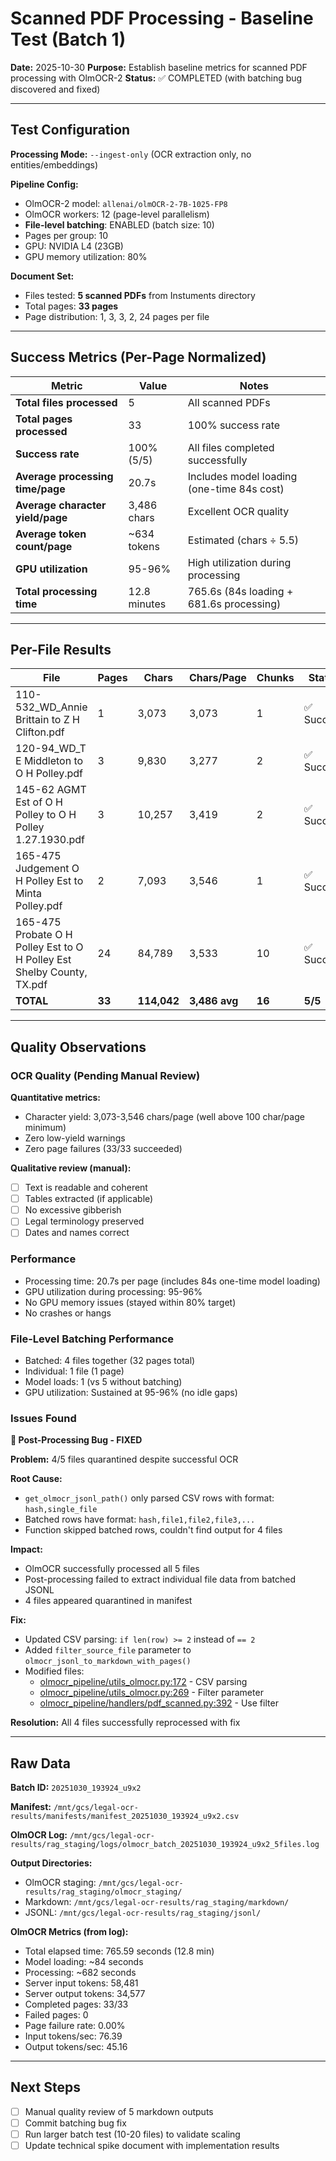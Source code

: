 # Scanned PDF Processing - Baseline Test (Batch 1)

**Date:** 2025-10-30
**Purpose:** Establish baseline metrics for scanned PDF processing with OlmOCR-2
**Status:** ✅ COMPLETED (with batching bug discovered and fixed)

---

## Test Configuration

**Processing Mode:** `--ingest-only` (OCR extraction only, no entities/embeddings)

**Pipeline Config:**
- OlmOCR-2 model: `allenai/olmOCR-2-7B-1025-FP8`
- OlmOCR workers: 12 (page-level parallelism)
- **File-level batching**: ENABLED (batch size: 10)
- Pages per group: 10
- GPU: NVIDIA L4 (23GB)
- GPU memory utilization: 80%

**Document Set:**
- Files tested: **5 scanned PDFs** from Instuments directory
- Total pages: **33 pages**
- Page distribution: 1, 3, 3, 2, 24 pages per file

---

## Success Metrics (Per-Page Normalized)

| Metric | Value | Notes |
|--------|-------|-------|
| **Total files processed** | 5 | All scanned PDFs |
| **Total pages processed** | 33 | 100% success rate |
| **Success rate** | 100% (5/5) | All files completed successfully |
| **Average processing time/page** | 20.7s | Includes model loading (one-time 84s cost) |
| **Average character yield/page** | 3,486 chars | Excellent OCR quality |
| **Average token count/page** | ~634 tokens | Estimated (chars ÷ 5.5) |
| **GPU utilization** | 95-96% | High utilization during processing |
| **Total processing time** | 12.8 minutes | 765.6s (84s loading + 681.6s processing) |

---

## Per-File Results

| File | Pages | Chars | Chars/Page | Chunks | Status | Notes |
|------|-------|-------|------------|--------|--------|-------|
| 110-532_WD_Annie Brittain to Z H Clifton.pdf | 1 | 3,073 | 3,073 | 1 | ✅ Success | Processed individually |
| 120-94_WD_T E Middleton to O H Polley.pdf | 3 | 9,830 | 3,277 | 2 | ✅ Success | Batched (4 files) |
| 145-62 AGMT Est of O H Polley to O H Polley 1.27.1930.pdf | 3 | 10,257 | 3,419 | 2 | ✅ Success | Batched (4 files) |
| 165-475 Judgement O H Polley Est to Minta Polley.pdf | 2 | 7,093 | 3,546 | 1 | ✅ Success | Batched (4 files) |
| 165-475 Probate O H Polley Est to O H Polley Est Shelby County, TX.pdf | 24 | 84,789 | 3,533 | 10 | ✅ Success | Batched (4 files) |
| **TOTAL** | **33** | **114,042** | **3,486 avg** | **16** | **5/5** | |

---

## Quality Observations

### OCR Quality (Pending Manual Review)
**Quantitative metrics:**
- Character yield: 3,073-3,546 chars/page (well above 100 char/page minimum)
- Zero low-yield warnings
- Zero page failures (33/33 succeeded)

**Qualitative review (manual):**
- [ ] Text is readable and coherent
- [ ] Tables extracted (if applicable)
- [ ] No excessive gibberish
- [ ] Legal terminology preserved
- [ ] Dates and names correct

### Performance
- Processing time: 20.7s per page (includes 84s one-time model loading)
- GPU utilization during processing: 95-96%
- No GPU memory issues (stayed within 80% target)
- No crashes or hangs

### File-Level Batching Performance
- Batched: 4 files together (32 pages total)
- Individual: 1 file (1 page)
- Model loads: 1 (vs 5 without batching)
- GPU utilization: Sustained at 95-96% (no idle gaps)

### Issues Found

**🐛 Post-Processing Bug - FIXED**

**Problem:** 4/5 files quarantined despite successful OCR

**Root Cause:**
- `get_olmocr_jsonl_path()` only parsed CSV rows with format: `hash,single_file`
- Batched rows have format: `hash,file1,file2,file3,...`
- Function skipped batched rows, couldn't find output for 4 files

**Impact:**
- OlmOCR successfully processed all 5 files
- Post-processing failed to extract individual file data from batched JSONL
- 4 files appeared quarantined in manifest

**Fix:**
- Updated CSV parsing: `if len(row) >= 2` instead of `== 2`
- Added `filter_source_file` parameter to `olmocr_jsonl_to_markdown_with_pages()`
- Modified files:
  - [olmocr_pipeline/utils_olmocr.py:172](olmocr_pipeline/utils_olmocr.py#L172) - CSV parsing
  - [olmocr_pipeline/utils_olmocr.py:269](olmocr_pipeline/utils_olmocr.py#L269) - Filter parameter
  - [olmocr_pipeline/handlers/pdf_scanned.py:392](olmocr_pipeline/handlers/pdf_scanned.py#L392) - Use filter

**Resolution:** All 4 files successfully reprocessed with fix

---

## Raw Data

**Batch ID:** `20251030_193924_u9x2`

**Manifest:**
`/mnt/gcs/legal-ocr-results/manifests/manifest_20251030_193924_u9x2.csv`

**OlmOCR Log:**
`/mnt/gcs/legal-ocr-results/rag_staging/logs/olmocr_batch_20251030_193924_u9x2_5files.log`

**Output Directories:**
- OlmOCR staging: `/mnt/gcs/legal-ocr-results/rag_staging/olmocr_staging/`
- Markdown: `/mnt/gcs/legal-ocr-results/rag_staging/markdown/`
- JSONL: `/mnt/gcs/legal-ocr-results/rag_staging/jsonl/`

**OlmOCR Metrics (from log):**
- Total elapsed time: 765.59 seconds (12.8 min)
- Model loading: ~84 seconds
- Processing: ~682 seconds
- Server input tokens: 58,481
- Server output tokens: 34,577
- Completed pages: 33/33
- Failed pages: 0
- Page failure rate: 0.00%
- Input tokens/sec: 76.39
- Output tokens/sec: 45.16

---

## Next Steps

- [ ] Manual quality review of 5 markdown outputs
- [ ] Commit batching bug fix
- [ ] Run larger batch test (10-20 files) to validate scaling
- [ ] Update technical spike document with implementation results
